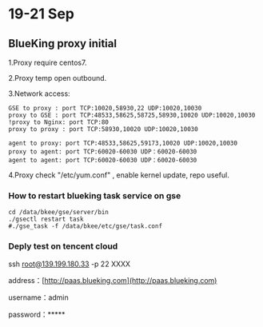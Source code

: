 # 19-21 Sep

## BlueKing proxy initial 

1.Proxy require centos7. 

2.Proxy temp open outbound. 

3.Network access: 

```text
GSE to proxy : port TCP:10020,58930,22 UDP:10020,10030 
proxy to GSE : port TCP:48533,58625,58725,58930,10020 UDP:10020,10030 
!proxy to Nginx: port TCP:80 
proxy to proxy : port TCP:58930,10020 UDP:10020,10030

agent to proxy: port TCP:48533,58625,59173,10020 UDP:10020,10030 
proxy to agent: port TCP:60020-60030 UDP：60020-60030 
agent to agent: port TCP:60020-60030 UDP：60020-60030 
```

4.Proxy check "/etc/yum.conf"  , enable kernel update, repo useful.

### How to restart blueking task service on gse

```text
cd /data/bkee/gse/server/bin 
./gsectl restart task
#./gse_task -f /data/bkee/etc/gse/task.conf
```

### Deply test on  tencent cloud

ssh root@139.199.180.33 -p 22 XXXX 

address：[http://paas.blueking.com](http://paas.blueking.com) 

username：admin 

password：\*\*\*\*\*

